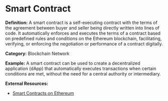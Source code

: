 # Smart Contract

**Definition:** A smart contract is a self-executing contract with the terms of the agreement between buyer and seller being directly written into lines of code. It automatically enforces and executes the terms of a contract based on predefined rules and conditions on the Ethereum blockchain, facilitating, verifying, or enforcing the negotiation or performance of a contract digitally.

**Category:** Blockchain Network

**Example:** A smart contract can be used to create a decentralized application (dApp) that automatically executes transactions when certain conditions are met, without the need for a central authority or intermediary.

**External Resources:**
- [Smart Contracts on Ethereum](https://ethereum.org/en/developers/docs/smart-contracts/)